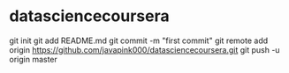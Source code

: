 datasciencecoursera
===================
git init
git add README.md
git commit -m "first commit"
git remote add origin https://github.com/javapink000/datasciencecoursera.git
git push -u origin master
